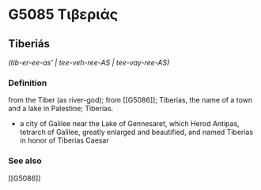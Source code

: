 # G5085 Τιβεριάς

## Tiberiás

_(tib-er-ee-as' | tee-veh-ree-AS | tee-vay-ree-AS)_

### Definition

from the Tiber (as river-god); from [[G5086]]; Tiberias, the name of a town and a lake in Palestine; Tiberias.

- a city of Galilee near the Lake of Gennesaret, which Herod Antipas, tetrarch of Galilee, greatly enlarged and beautified, and named Tiberias in honor of Tiberias Caesar

### See also

[[G5086]]


